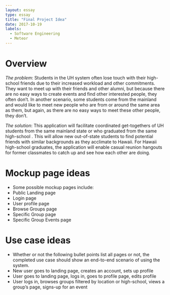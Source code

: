 ```yaml
---
layout: essay
type: essay
title: "Final Project Idea"
date: 2017-10-19
labels:
  - Software Engineering
  - Meteor
---
```


# Overview

*The problem*: Students in the UH system often lose touch with their high-school friends due to their increased workload and other commitments.  They want to meet up with their friends and other alumni, but because there are no easy ways to create events and find other interested people, they often don’t. In another scenario, some students come from the mainland and would like to meet new people who are from or around the same area as them, but again, as there are no easy ways to meet these other people, they don’t.

*The solution*: This application will facilitate coordinated get-togethers of UH students from the same mainland state or who graduated from the same high-school	. This will allow new out-of-state students to find potential friends with similar backgrounds as they acclimate to Hawaii. For Hawaii high-school graduates, the application will enable casual reunion hangouts for former classmates to catch up and see how each other are doing.

# Mockup page ideas
  * Some possible mockup pages include:
  * Public Landing page
  * Login page
  * User profile page
  * Browse Groups page
  * Specific Group page
  * Specific Group Events page

# Use case ideas
  * Whether or not the following bullet points list all pages or not, the completed use case should show an end-to-end scenario of using the system.
  * New user goes to landing page, creates an account, sets up profile
  * User goes to landing page, logs in, goes to profile page, edits profile
  * User logs in, browses groups filtered by location or high-school, views a group’s page, signs-up for an event

